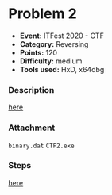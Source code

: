 # Problem 2

* **Event:** ITFest 2020 - CTF  
* **Category:** Reversing  
* **Points:** 120  
* **Difficulty:** medium
* **Tools used:** HxD, x64dbg

### Description

[here](Enunt.pdf)

### Attachment

`binary.dat`
`CTF2.exe`

### Steps

[here](../ITFest%202020%20CTF%20writeup.pdf)